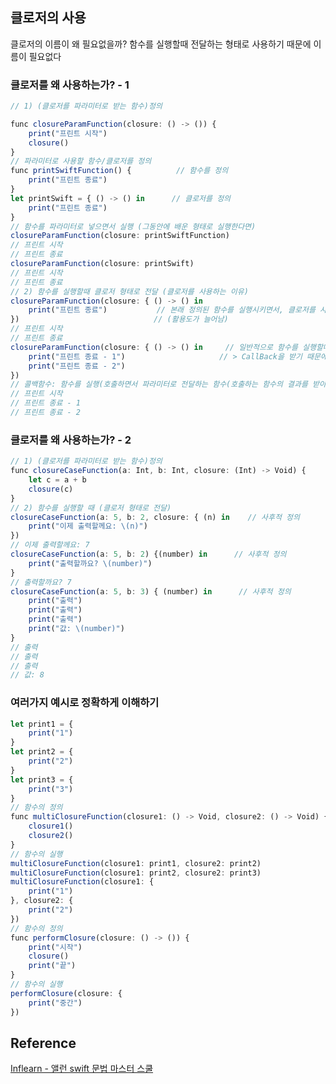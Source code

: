 ## 클로저의 사용
클로저의 이름이 왜 필요없을까?
함수를 실행할때 전달하는 형태로 사용하기 때문에 이름이 필요없다
### 클로저를 왜 사용하는가? - 1
```javascript
// 1) (클로저를 파라미터로 받는 함수)정의

func closureParamFunction(closure: () -> ()) {
    print("프린트 시작")
    closure()
}
// 파라미터로 사용할 함수/클로저를 정의
func printSwiftFunction() {          // 함수를 정의
    print("프린트 종료")
}
let printSwift = { () -> () in      // 클로저를 정의
    print("프린트 종료")
}
// 함수를 파라미터로 넣으면서 실행 (그동안에 배운 형태로 실행한다면)
closureParamFunction(closure: printSwiftFunction)
// 프린트 시작
// 프린트 종료
closureParamFunction(closure: printSwift)
// 프린트 시작
// 프린트 종료
// 2) 함수를 실행할때 클로저 형태로 전달 (클로저를 사용하는 이유)
closureParamFunction(closure: { () -> () in
    print("프린트 종료")           // 본래 정의된 함수를 실행시키면서, 클로저를 사후적으로 정의 가능
})                              // (활용도가 늘어남)
// 프린트 시작
// 프린트 종료
closureParamFunction(closure: { () -> () in     // 일반적으로 함수를 실행할때 클로저 형태로 전달, 함수를 실행할때 파라미터로 전달하는 함수
    print("프린트 종료 - 1")                     // > CallBack을 받기 때문에, 콜백함수라고 부름
    print("프린트 종료 - 2")
})
// 콜백함수: 함수를 실행(호출하면서 파라미터로 전달하는 함수(호출하는 함수의 결과를 받아 콜백함수를 다시 실행)
// 프린트 시작
// 프린트 종료 - 1
// 프린트 종료 - 2
```
### 클로저를 왜 사용하는가? - 2
```javascript
// 1) (클로저를 파라미터로 받는 함수)정의
func closureCaseFunction(a: Int, b: Int, closure: (Int) -> Void) {
    let c = a + b
    closure(c)
}
// 2) 함수를 실행할 때 (클로저 형태로 전달)
closureCaseFunction(a: 5, b: 2, closure: { (n) in    // 사후적 정의
    print("이제 출력할께요: \(n)")
})
// 이제 출력할께요: 7
closureCaseFunction(a: 5, b: 2) {(number) in      // 사후적 정의
    print("출력할까요? \(number)")
}
// 출력할까요? 7
closureCaseFunction(a: 5, b: 3) { (number) in      // 사후적 정의
    print("출력")
    print("출력")
    print("출력")
    print("값: \(number)")
}
// 출력
// 출력
// 출력 
// 값: 8
```
### 여러가지 예시로 정확하게 이해하기
```javascript
let print1 = {
    print("1")
}
let print2 = {
    print("2")
}
let print3 = {
    print("3")
}
// 함수의 정의
func multiClosureFunction(closure1: () -> Void, closure2: () -> Void) {
    closure1()
    closure2()
}
// 함수의 실행
multiClosureFunction(closure1: print1, closure2: print2)
multiClosureFunction(closure1: print2, closure2: print3)
multiClosureFunction(closure1: {
    print("1")
}, closure2: {
    print("2")
})
// 함수의 정의
func performClosure(closure: () -> ()) {
    print("시작")
    closure()
    print("끝")
}
// 함수의 실행
performClosure(closure: {
    print("중간")
})
```
## Reference
[Inflearn - 앨런 swift 문법 마스터 스쿨](https://www.inflearn.com/course/%EC%8A%A4%EC%9C%84%ED%94%84%ED%8A%B8-%EB%AC%B8%EB%B2%95-%EB%A7%88%EC%8A%A4%ED%84%B0-%EC%8A%A4%EC%BF%A8/dashboard)
